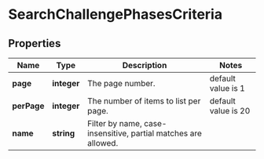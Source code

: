 # SearchChallengePhasesCriteria

## Properties

Name | Type | Description | Notes
------------ | ------------- | ------------- | -------------
**page** | **integer** | The page number. | default value is 1
**perPage** | **integer** | The number of items to list per page. | default value is 20
**name** | **string** | Filter by name, case-insensitive, partial matches are allowed. |
